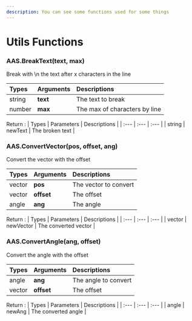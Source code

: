 ```yaml
---
description: You can see some functions used for some things
---
```

# Utils Functions

### AAS.BreakText(text, max)
Break with \n the text after x characters in the line

| Types | Arguments | Descriptions |
| :--- | :--- | :--- |
| string | **text** | The text to break |
| number | **max** | The max of characters by line |

Return :
| Types | Parameters | Descriptions |
| :--- | :--- | :--- |
| string | newText | The broken text |

### AAS.ConvertVector(pos, offset, ang)
Convert the vector with the offset

| Types | Arguments | Descriptions |
| :--- | :--- | :--- |
| vector | **pos** | The vector to convert |
| vector | **offset** | The offset |
| angle | **ang** | The angle |

Return :
| Types | Parameters | Descriptions |
| :--- | :--- | :--- |
| vector | newVector | The converted vector |

### AAS.ConvertAngle(ang, offset)
Convert the angle with the offset

| Types | Arguments | Descriptions |
| :--- | :--- | :--- |
| angle | **ang** | The angle to convert |
| vector | **offset** | The offset |

Return :
| Types | Parameters | Descriptions |
| :--- | :--- | :--- |
| angle | newAng | The converted angle |